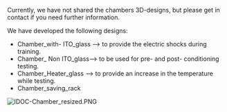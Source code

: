 

Currently, we have not shared the chambers 3D-designs, but please get in contact if you need further information.



We have developed the following designs:

- Chamber_with- ITO_glass --> to provide the electric shocks during training.
- Chamber_ Non ITO_glass--> to be used for pre- and post- conditioning  testing.
- Chamber_Heater_glass --> to provide an increase in the temperature while testing. 
- Chamber_saving_rack 



![IDOC-Chamber_resized.PNG](......./docs/assets/Images/IDOC-Chamber_resized.PNG)
